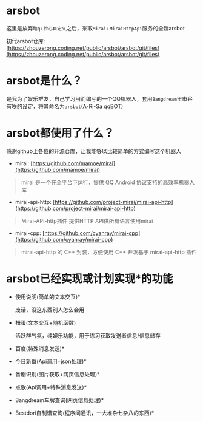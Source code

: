 # arsbot
这里是放弃`酷q`+`铃心自定义`之后，采取`Mirai`+`MiraiHttpApi`服务的全新arsbot

初代arsbot仓库:[https://zhouzerong.coding.net/public/arsbot/arsbot/git/files](https://zhouzerong.coding.net/public/arsbot/arsbot/git/files)

# arsbot是什么？
是我为了娱乐群友，自己学习用而编写的一个QQ机器人，套用`Bangdream`里市谷有咲的设定，将其命名为`arsbot`(A-Ri-Sa qqBOT)

# arsbot都使用了什么？
感谢github上各位的开源仓库，让我能够以比较简单的方式编写这个机器人

- mirai: [https://github.com/mamoe/mirai](https://github.com/mamoe/mirai)
> mirai 是一个在全平台下运行，提供 QQ Android 协议支持的高效率机器人库

- mirai-api-http: [https://github.com/project-mirai/mirai-api-http](https://github.com/project-mirai/mirai-api-http)
> Mirai-API-http插件 提供HTTP API供所有语言使用mirai

- mirai-cpp: [https://github.com/cyanray/mirai-cpp](https://github.com/cyanray/mirai-cpp)
> mirai-api-http 的 C++ 封装，方便使用 C++ 开发基于 mirai-api-http 插件

# arsbot已经实现或计划实现*的功能

- 使用说明(简单的文本交互)*

	废话，没这东西别人怎么会用

- 扭蛋(文本交互+随机函数)

	活跃群气氛，纯娱乐功能，用于练习获取发送者信息/信息储存

- 百度(特殊消息发送)*

- 今日新番(Api调用+json处理)*

- 番剧识别(图片获取+网页信息处理)*

- 点歌(Api调用+特殊消息发送)*

- Bangdream车牌查询(网页信息处理)*

- Bestdori自制谱查询(程序间通讯，一大堆杂七杂八的东西)*